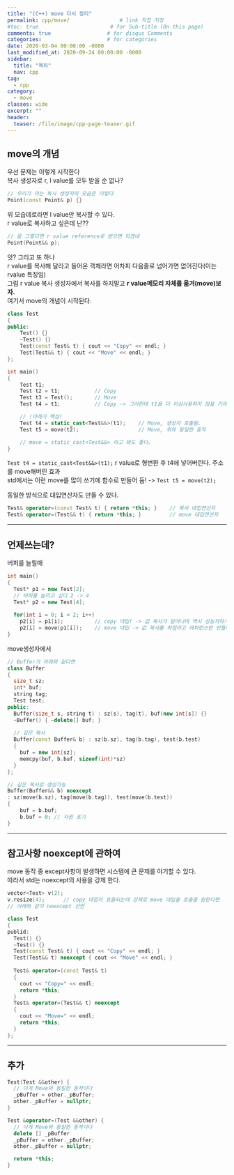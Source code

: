 ```yaml
---
title: "(C++) move 다시 정리"
permalink: cpp/move/                # link 직접 지정
#toc: true                       # for Sub-title (On this page)
comments: true                  # for disqus Comments
categories:                     # for categories
date: 2020-03-04 00:00:00 -0000
last_modified_at: 2020-09-24 00:00:00 -0000
sidebar:
  title: "목차"
  nav: cpp
tag:
  - cpp
category:
  - move
classes: wide
excerpt: ""
header:
  teaser: /file/image/cpp-page-teaser.gif
---
```


## move의 개념

우선 문제는 이렇게 시작한다<br>
복사 생성자로 r, l value를 모두 받을 순 없나?<br>

```cpp
// 우리가 아는 복사 생성자의 모습은 이렇다
Point(const Point& p) {}
```

위 모습데로라면 l value만 복사할 수 있다.<br>
r value로 복사하고 싶은데 난??<br>

```cpp
// 음 그렇다면 r value reference로 받으면 되겠네
Point(Point&& p);
```

앗? 그리고 또 하나<br>
r value를 복사해 달라고 들어온 객체라면 어차피 다음줄로 넘어가면 없어진다(이는 rvalue 특징임)<br>
그럼 r value 복사 생성자에서 복사를 하지말고 **r value메모리 자체를 옮겨(move)보자.**<br>
여기서 move의 개념이 시작된다.<br>

```cpp
class Test
{
public:
    Test() {}
    ~Test() {}
    Test(const Test& t) { cout << "Copy" << endl; }
    Test(Test&& t) { cout << "Move" << endl; }
};

int main()
{
    Test t1;
    Test t2 = t1;           // Copy
    Test t3 = Test();       // Move
    Test t4 = t1;           // Copy -> 그러런데 t1을 더 이상사용하지 않을 거라면?

    // !아래가 핵심!
    Test t4 = static_cast<Test&&>(t1);    // Move, 생성자 호출됨.
    Test t5 = move(t2);                   // Move, 위와 동일한 동작

    // move = static_cast<Test&&> 라고 봐도 좋다.
}
```

`Test t4 = static_cast<Test&&>(t1);` r value로 형변환 후 t4에 넣어버린다. 주소를 move해버린 효과<Br>
std에서는 이런 move를 많이 쓰기에 함수로 만들어 둠! -> `Test t5 = move(t2);`<br>

동일한 방식으로 대입연산자도 만들 수 있다.

```cpp
Test& operator=(const Test& t) { return *this; }    // 복사 대입연산자
Test& operator=(Test&& t) { return *this; }         // move 대입연산자
```

---

## 언제쓰는데?

버퍼를 늘릴때

```cpp
int main()
{
  Test* p1 = new Test[2];
  // 버퍼를 늘리고 싶다 2 -> 4
  Test* p2 = new Test[4];
  
  for(int i = 0; i < 2; i++)
    p2[i] = p1[i];          // copy 대입! -> 값 복사가 일어나며 역시 성능저하가 발생
    p2[i] = move(p1[i]);    // move 대입 -> 값 복사를 하짐라고 레퍼런스만 만들어라, 성능 향상을 본다.
}
```

move생성자에서

```cpp
// Buffer가 아래와 같다면
class Buffer
{
  size_t sz;
  int* buf;
  string tag;
  Test test;
public:
  Buffer(size_t s, string t) : sz(s), tag(t), buf(new int[s]) {}
  ~Buffer() { ~delete[] buf; }
  
  // 깊은 복사
  Buffer(const Buffer& b) : sz(b.sz), tag(b.tag), test(b.test)
  {
    buf = new int[sz];
    memcpy(buf, b.buf, sizeof(int)*sz)
  }
};
```

```cpp
// 깊은 복사로 생성가능
Buffer(Buffer&& b) noexcept
: sz(move(b.sz), tag(move(b.tag)), test(move(b.test))
{
    buf = b.buf;
    b.buf = 0; // 자원 포기
}
```

---

## 참고사항 noexcept에 관하여

move 동작 중 except사항이 발생하면 시스템에 큰 문제를 야기할 수 있다.<br>
따라서 std는 noexcept의 사용을 강제 한다.<br>

```cpp
vector<Test> v(2);
v.resize(4);      // copy 대입이 호출되는데 강제로 move 대입을 호출을 원한다면
// 아래와 같이 noexcept 선언

class Test
{
publid:
  Test() {}
  ~Test() {}
  Test(const Test& t) { cout << "Copy" << endl; }
  Test(Test&& t) noexcept { cout << "Move" << endl; }
  
  Test& operator=(const Test& t)
  {
    cout << "Copy=" << endl;
    return *this;
  }
  Test& operator=(Test&& t) noexcept
  {
    cout << "Move=" << endl;
    return *this;
  }
};
```

---

## 추가

```cpp
Test(Test &&other) {
  // 이게 Move와 동일한 동작이다
  _pBuffer = other._pBuffer;
  other._pBuffer = nullptr;
}
```

```cpp
Test &operator=(Test &&other) {
  // 이게 Move와 동일한 동작이다
  delete [] _pBuffer
  _pBuffer = other._pBuffer;
  other._pBuffer = nullptr;

  return *this;
}
```